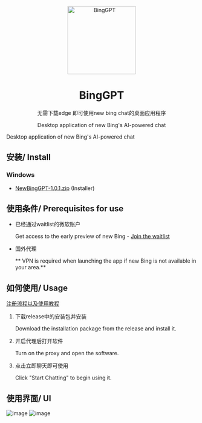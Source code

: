 <p align="center">
  <img width="180" src="./icon.png" alt="BingGPT">
  <h1 align="center">BingGPT</h1>
  <p align="center">无需下载edge 即可使用new bing chat的桌面应用程序</p>
  <p align="center">Desktop application of new Bing's AI-powered chat</p>
</p>

Desktop application of new Bing's AI-powered chat
## 安装/ Install

### Windows

- [NewBingGPT-1.0.1.zip](https://github.com/qqq732004709/NewBingGPT/releases/download/1.0.1/1.0.1.zip) (Installer)

## 使用条件/ Prerequisites for use
- 已经通过waitlist的微软账户
 
  Get access to the early preview of new Bing - [Join the waitlist](https://www.bing.com/new)
- 国外代理 
 
  ** VPN is required when launching the app if new Bing is not available in your area.**


## 如何使用/ Usage
[注册流程以及使用教程](https://www.cnblogs.com/cxyzncu/articles/17253030.html)
1. 下载release中的安装包并安装

   Download the installation package from the release and install it.
2. 开启代理后打开软件

   Turn on the proxy and open the software.
3. 点击立即聊天即可使用 
   
   Click "Start Chatting" to begin using it.

## 使用界面/ UI
![image](https://user-images.githubusercontent.com/23011747/225550240-a9bd6480-6852-4ff3-8ddd-128a265d64a1.png)
![image](https://user-images.githubusercontent.com/23011747/225550288-a3300595-98f5-4177-956e-ff2b16a66737.png)
